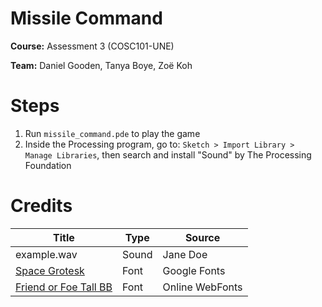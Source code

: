 # Missile Command
**Course:** Assessment 3 (COSC101-UNE)

**Team:** Daniel Gooden, Tanya Boye, Zoë Koh

# Steps
1. Run `missile_command.pde` to play the game
2. Inside the Processing program, go to: `Sketch > Import Library > Manage Libraries`, then search and install "Sound" by The Processing Foundation

# Credits
| Title  | Type | Source |
| ------------- | ------------- | ------------- |
| example.wav  | Sound  | Jane Doe
| [Space Grotesk](https://fonts.google.com/specimen/Space+Grotesk)  | Font  | Google Fonts
| [Friend or Foe Tall BB](https://www.onlinewebfonts.com/download/50866396b50148c96c2b2d6863de46a6) | Font | Online WebFonts
